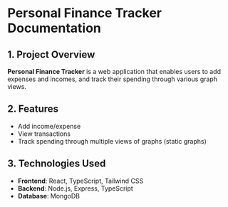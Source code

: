 # Personal Finance Tracker Documentation

## 1. Project Overview

**Personal Finance Tracker** is a web application that enables users to add
expenses and incomes, and track their spending through various graph views.

## 2. Features

- Add income/expense
- View transactions
- Track spending through multiple views of graphs (static graphs)

## 3. Technologies Used

- **Frontend**: React, TypeScript, Tailwind CSS
- **Backend**: Node.js, Express, TypeScript
- **Database**: MongoDB

